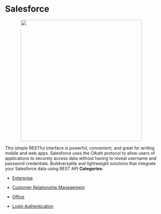 # Salesforce

<p align="center">
    <img width="400" src="https://raw.githubusercontent.com/awesome-apis/awesome-apis/apis/salesforce/logo_256x256.png" />
</p>


This simple RESTful interface is powerful, convenient, and great for writing mobile and web apps. Salesforce uses the OAuth protocol to allow users of applications to securely access data without having to reveal username and password credentials.  Buildversatile and lightweight solutions that integrate your Salesforce data using REST API
**Categories**:

- [Enterprise](https://github/awesome-apis/awesome-apis#enterprise)

- [Customer Relationship Management](https://github/awesome-apis/awesome-apis#customer-relationship-management)

- [Office](https://github/awesome-apis/awesome-apis#office)

- [Login Authentication](https://github/awesome-apis/awesome-apis#login-authentication)



